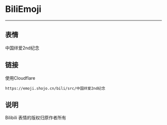 # BiliEmoji
---
## 表情
中国绊爱2nd纪念
## 链接
使用Cloudflare
```
https://emoji.shojo.cn/bili/src/中国绊爱2nd纪念
```
## 说明
Bilibili 表情的版权归原作者所有

